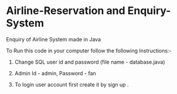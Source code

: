 # Airline-Reservation and Enquiry-System
Enquiry of Airline System made in Java

To Run this code in your computer follow the following Instructions:-

1. Change SQL user id and password (file name - database.java)

2. Admin Id - admin, Password - fan

3. To login user account first create it by sign up .
